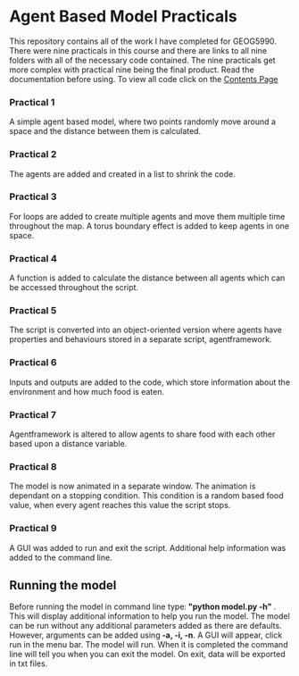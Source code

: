 # Agent Based Model Practicals

This repository contains all of the work I have completed for GEOG5990.
There were nine practicals in this course and there are links to all nine folders with all of the necessary code contained.
The nine practicals get more complex with practical nine being the final product. Read the documentation before using. To view all code click on the [Contents Page](docs/index.md)

### Practical 1
A simple agent based model, where two points randomly move around a space and the distance between them is calculated.

### Practical 2
The agents are added and created in a list to shrink the code.

### Practical 3
For loops are added to create multiple agents and move them multiple time throughout the map. A torus boundary effect is added to keep agents in one space.

### Practical 4
A function is added to calculate the distance between all agents which can be accessed throughout the script.

### Practical 5
The script is converted into an object-oriented version where agents have properties and behaviours stored in a separate script, agentframework.

### Practical 6
Inputs and outputs are added to the code, which store information about the environment and how much food is eaten.

### Practical 7
Agentframework is altered to allow agents to share food with each other based upon a distance variable.

### Practical 8
The model is now animated in a separate window. The animation is dependant on a stopping condition. This condition is a random based food value, when every agent reaches this value the script stops.

### Practical 9
A GUI was added to run and exit the script. Additional help information was added to the command line.

## Running the model
Before running the model in command line type:<b> "python model.py -h" </b>.
This will display additional information to help you run the model. The model can be run without any additional parameters added as there are defaults. However, arguments can be added using<b> -a, -i, -n</b>. A GUI will appear, click run in the menu bar. The model will run. When it is completed the command line will tell you when you can exit the model. On exit, data will be exported in txt files.
